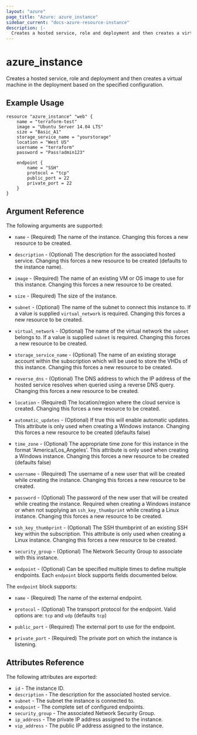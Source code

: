 ```yaml
---
layout: "azure"
page_title: "Azure: azure_instance"
sidebar_current: "docs-azure-resource-instance"
description: |-
  Creates a hosted service, role and deployment and then creates a virtual machine in the deployment based on the specified configuration.
---
```


# azure\_instance

Creates a hosted service, role and deployment and then creates a virtual 
machine in the deployment based on the specified configuration.

## Example Usage

```
resource "azure_instance" "web" {
    name = "terraform-test"
    image = "Ubuntu Server 14.04 LTS"
    size = "Basic_A1"
    storage_service_name = "yourstorage"
    location = "West US"
    username = "terraform"
    password = "Pass!admin123"

    endpoint {
        name = "SSH"
        protocol = "tcp"
        public_port = 22
        private_port = 22
    }
}
```

## Argument Reference

The following arguments are supported:

* `name` - (Required) The name of the instance. Changing this forces a new
    resource to be created.

* `description` - (Optional) The description for the associated hosted service.
    Changing this forces a new resource to be created (defaults to the instance
    name).

* `image` - (Required) The name of an existing VM or OS image to use for this
    instance. Changing this forces a new resource to be created.

* `size` - (Required) The size of the instance.

* `subnet` - (Optional) The name of the subnet to connect this instance to. If
    a value is supplied `virtual_network` is required. Changing this forces a
    new resource to be created.

* `virtual_network` - (Optional) The name of the virtual network the `subnet`
    belongs to. If a value is supplied `subnet` is required. Changing this
    forces a new resource to be created.

* `storage_service_name` - (Optional) The name of an existing storage account
    within the subscription which will be used to store the VHDs of this
    instance. Changing this forces a new resource to be created.

* `reverse_dns` - (Optional) The DNS address to which the IP address of the
    hosted service resolves when queried using a reverse DNS query. Changing
    this forces a new resource to be created.

* `location` - (Required) The location/region where the cloud service is
    created. Changing this forces a new resource to be created.

* `automatic_updates` - (Optional) If true this will enable automatic updates.
    This attribute is only used when creating a Windows instance. Changing this
    forces a new resource to be created (defaults false)

* `time_zone` - (Optional) The appropriate time zone for this instance in the
    format 'America/Los_Angeles'. This attribute is only used when creating a
    Windows instance. Changing this forces a new resource to be created
    (defaults false)

* `username` - (Required) The username of a new user that will be created while
    creating the instance. Changing this forces a new resource to be created.

* `password` - (Optional) The password of the new user that will be created
    while creating the instance. Required when creating a Windows instance or
    when not supplying an `ssh_key_thumbprint` while creating a Linux instance.
    Changing this forces a new resource to be created.

* `ssh_key_thumbprint` - (Optional) The SSH thumbprint of an existing SSH key
    within the subscription. This attribute is only used when creating a Linux
    instance. Changing this forces a new resource to be created.

* `security_group` - (Optional) The Network Security Group to associate with
    this instance.

* `endpoint` - (Optional) Can be specified multiple times to define multiple
    endpoints. Each `endpoint` block supports fields documented below.

The `endpoint` block supports:

* `name` - (Required) The name of the external endpoint.

* `protocol` - (Optional) The transport protocol for the endpoint. Valid
    options are: `tcp` and `udp` (defaults `tcp`)

* `public_port` - (Required) The external port to use for the endpoint.

* `private_port` - (Required) The private port on which the instance is
    listening.

## Attributes Reference

The following attributes are exported:

* `id` - The instance ID.
* `description` - The description for the associated hosted service.
* `subnet` - The subnet the instance is connected to.
* `endpoint` - The complete set of configured endpoints.
* `security_group` - The associated Network Security Group.
* `ip_address` - The private IP address assigned to the instance.
* `vip_address` - The public IP address assigned to the instance.
